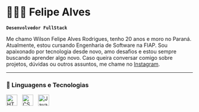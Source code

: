 # 👩🏻‍💻 Felipe Alves
**`Desenvolvedor FullStack`**

Me chamo Wilson Felipe Alves Rodrigues, tenho 20 anos e moro no Paraná. Atualmente, estou cursando Engenharia de Software na FIAP. Sou apaixonado por tecnologia desde novo, amo desafios e estou sempre buscando aprender algo novo. Caso queira conversar comigo sobre projetos, dúvidas ou outros assuntos, me chame no [Instagram](https://www.instagram.com/realfelipexz/).

</p>

---

### 🤖 Linguagens e Tecnologias

<img 
    align="left" 
    alt="HTML"
    title="HTML" 
    width="30px" 
    style="padding-right: 10px;" 
    src="https://cdn.jsdelivr.net/gh/devicons/devicon@latest/icons/html5/html5-original.svg" 
/>
<img 
    align="left" 
    alt="CSS" 
    title="CSS"
    width="30px" 
    style="padding-right: 10px;" 
    src="https://cdn.jsdelivr.net/gh/devicons/devicon@latest/icons/css3/css3-original.svg" 
/>
<img 
    align="left" 
    alt="Java" 
    title="Java"
    width="30px" 
    style="padding-right: 10px;" 
    src="https://cdn.jsdelivr.net/gh/devicons/devicon/icons/java/java-original.svg" 
/>

